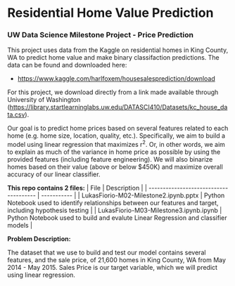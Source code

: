 # Residential Home Value Prediction
### UW Data Science Milestone Project - Price Prediction

This project uses data from the Kaggle on residential homes in King County, WA to predict home value and make binary classifaction predictions.  The data can be found and downloaded here: 
- https://www.kaggle.com/harlfoxem/housesalesprediction/download

For this project, we download directly from a link made available through University of Washington (https://library.startlearninglabs.uw.edu/DATASCI410/Datasets/kc_house_data.csv).

Our goal is to predict home prices based on several features related to each home (e.g. home size, location, quality, etc.).  Specifically, we aim to build a model using linear regression that maximizes r<sup>2</sup>.  Or, in other words, we aim to explain as much of the variance in home price as possible by using the provided features (including feature engineering).  We will also binarize homes based on their value (above or below $450K) and maximize overall accuracy of our linear classifier.

**This repo contains 2 files:**
| File                                   | Description |
| -------------------------------------- | ----------- |
| LukasFiorio-M02-Milestone2.ipynb.pptx  | Python Notebook used to identify relationships between our features and target, including hypothesis testing |
| LukasFiorio-M03-Milestone3.ipynb.ipynb | Python Notebook used to build and evalute Linear Regression and classifier models |

**Problem Description:**

The dataset that we use to build and test our model contains several features, and the sale price, of 21,600 homes in King County, WA from May 2014 - May 2015.  Sales Price is our target variable, which we will predict using linear regression.
